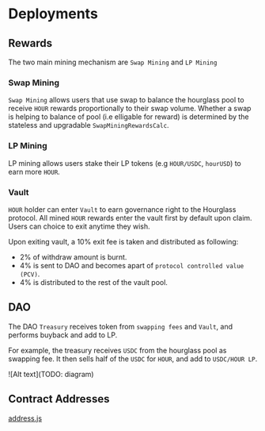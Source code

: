 # Deployments

## Rewards

The two main mining mechanism are `Swap Mining` and `LP Mining`

### Swap Mining

`Swap Mining` allows users that use swap to balance the hourglass pool to receive `HOUR` rewards proportionally to their swap volume. Whether a swap is helping to balance of pool (i.e elligable for reward) is determined by the stateless and upgradable `SwapMiningRewardsCalc`.

### LP Mining

LP mining allows users stake their LP tokens (e.g `HOUR/USDC`, `hourUSD`) to earn more `HOUR`.

### Vault

`HOUR` holder can enter `Vault` to earn governance right to the Hourglass protocol. All mined `HOUR` rewards enter the vault first by default upon claim. Users can choice to exit anytime they wish. 

Upon exiting vault, a 10% exit fee is taken and distributed as following:
- 2% of withdraw amount is burnt.
- 4% is sent to DAO and becomes apart of `protocol controlled value (PCV)`.
- 4% is distributed to the rest of the vault pool.

## DAO

The DAO `Treasury` receives token from `swapping fees` and `Vault`, and performs buyback and add to LP.

For example, the treasury receives `USDC` from the hourglass pool as swapping fee. It then sells half of the `USDC` for `HOUR`, and add to `USDC/HOUR LP`.

![Alt text](TODO: diagram)

## Contract Addresses
[address.js](address.js)

